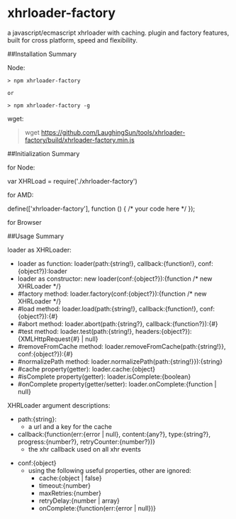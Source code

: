 # xhrloader-factory
a javascript/ecmascript xhrloader with caching. plugin and factory features, built for cross platform, speed and flexibility.

##Installation Summary

Node:

    > npm xhrloader-factory
    
    or
    
    > npm xhrloader-factory -g
    
wget:

  > wget https://github.com/LaughingSun/tools/xhrloader-factory/build/xhrloader-factory.min.js
    


##Initialization Summary

for Node:

  var XHRLoad = require('./xhrloader-factory')

for AMD:

  define(['xhrloader-factory'], function () {
    /* your code here */
  });

   
for Browser

  <script src="xhrloader-factory.js"></script>
  
##Usage Summary

loader as XHRLoader:
  + loader as function: loader(path:{string!}, callback:{function!}, conf:{object?}):loader
  + loader as constructor: new loader(conf:{object?}):{function /* new XHRLoader */}
  + #factory method: loader.factory(conf:{object?}):{function /* new XHRLoader */}
  + #load method: loader.load(path:{string!}, callback:{function!}, conf:{object?}):{#}
  + #abort method: loader.abort(path:{string?}, callback:{function?}):{#}
  + #test method: loader.test(path:{string!}, headers:{object?}):{XMLHttpRequest{#} | null}
  + #removeFromCache method: loader.removeFromCache(path:{string!}}, conf:{object?}):{#}
  + #normalizePath method: loader.normalizePath(path:{string!}}):{string}
  + #cache property(getter): loader.cache:{object}
  + #isComplete property(getter): loader.isComplete:{boolean}
  + #onComplete property(getter/setter): loader.onComplete:{function | null}

XHRLoader argument descriptions:
  + path:{string}:
      - a url and a key for the cache
  + callback:{function(err:{error | null}, content:{any?}, type:{string?}, progress:{number?}, retryCounter:{number?})}
      - the xhr callback used on all xhr events
  * conf:{object}
      - using the following useful properties, other are ignored:
        + cache:{object | false}
        + timeout:{number}
        + maxRetries:{number}
        + retryDelay:{number | array}
        + onComplete:{function(err:{error | null})}
  
  
